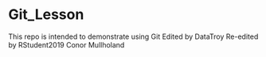 # Git_Lesson
This repo is intended to demonstrate using Git
Edited by DataTroy
Re-edited by RStudent2019
Conor Mullholand